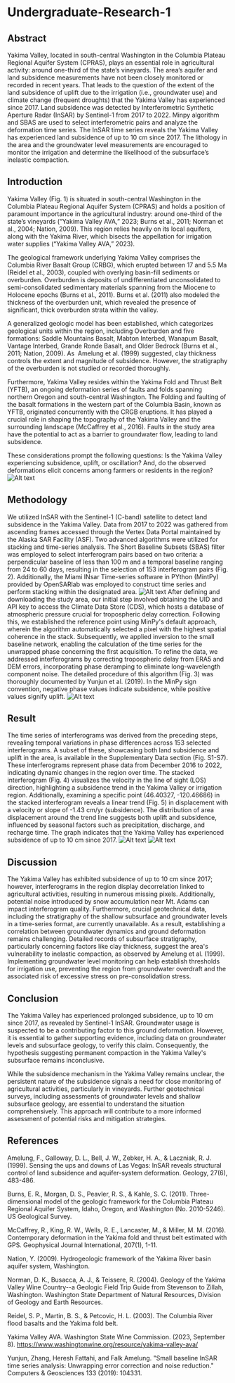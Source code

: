 # Undergraduate-Research-1
## Abstract
Yakima Valley, located in south-central Washington in the Columbia Plateau Regional Aquifer System (CPRAS), plays an essential role in agricultural activity: around one-third of the state’s vineyards. The area’s aquifer and land subsidence measurements have not been closely monitored or recorded in recent years. That leads to the question of the extent of the land subsidence of uplift due to the irrigation (i.e., groundwater use) and climate change (frequent droughts) that the Yakima Valley has experienced since 2017.  Land subsidence was detected by Interferometric Synthetic Aperture Radar (InSAR) by Sentinel-1 from 2017 to 2022. Minpy algorithm and SBAS are used to select interferometric pairs and analyze the deformation time series. The InSAR time series reveals the Yakima Valley has experienced land subsidence of up to 10 cm since 2017. The lithology in the area and the groundwater level measurements are encouraged to monitor the irrigation and determine the likelihood of the subsurface’s inelastic compaction.
## Introduction
Yakima Valley (Fig. 1) is situated in south-central Washington in the Columbia Plateau Regional Aquifer System (CPRAS) and holds a position of paramount importance in the agricultural industry: around one-third of the state’s vineyards (“Yakima Valley AVA,” 2023; Burns et al., 2011; Norman et al., 2004; Nation, 2009). This region relies heavily on its local aquifers, along with the Yakima River, which bisects the appellation for irrigation water supplies (“Yakima Valley AVA,” 2023). 

The geological framework underlying Yakima Valley comprises the Columbia River Basalt Group (CRBG), which erupted between 17 and 5.5 Ma (Reidel et al., 2003), coupled with overlying basin-fill sediments or overburden. Overburden is deposits of undifferentiated unconsolidated to semi-consolidated sedimentary materials spanning from the Miocene to Holocene epochs (Burns et al., 2011). Burns et al. (2011) also modeled the thickness of the overburden unit, which revealed the presence of significant, thick overburden strata within the valley.

A generalized geologic model has been established, which categorizes geological units within the region, including Overburden and five formations: Saddle Mountains Basalt, Mabton Interbed, Wanapum Basalt, Vantage Interbed, Grande Ronde Basalt, and Older Bedrock (Burns et al., 2011; Nation, 2009). As  ​​ Amelung et al. (1999) suggested, clay thickness controls the extent and magnitude of subsidence. However, the stratigraphy of the overburden is not studied or recorded thoroughly. 

Furthermore, Yakima Valley resides within the Yakima Fold and Thrust Belt (YFTB), an ongoing deformation series of faults and folds spanning northern Oregon and south-central Washington. The Folding and faulting of the basalt formations in the western part of the Columbia Basin, known as YFTB, originated concurrently with the CRGB eruptions. It has played a crucial role in shaping the topography of the Yakima Valley and the surrounding landscape (McCaffrey et al., 2016). Faults in the study area have the potential to act as a barrier to groundwater flow, leading to land subsidence. 

These considerations prompt the following questions: Is the Yakima Valley experiencing subsidence, uplift, or oscillation? And, do the observed deformations elicit concerns among farmers or residents in the region?
 ![Alt text](https://github.com/Benz-Poobua/Undergraduate-Research-1/blob/main/aoi.png)
## Methodology
We utilized InSAR with the Sentinel-1 (C-band) satellite to detect land subsidence in the Yakima Valley. Data from 2017 to 2022 was gathered from ascending frames accessed through the Vertex Data Portal maintained by the Alaska SAR Facility (ASF). Two advanced algorithms were utilized for stacking and time-series analysis. The Short Baseline Subsets (SBAS) filter was employed to select interferogram pairs based on two criteria: a perpendicular baseline of less than 100 m and a temporal baseline ranging from 24 to 60 days, resulting in the selection of 153 interferogram pairs (Fig. 2). Additionally, the Miami INsar Time-series software in PYthon (MintPy) provided by OpenSARlab was employed to construct time series and perform stacking within the designated area. 
 ![Alt text](https://github.com/Benz-Poobua/Undergraduate-Research-1/blob/main/sbas.png)
After defining and downloading the study area, our initial step involved obtaining the UID and API key to access the Climate Data Store (CDS), which hosts a database of atmospheric pressure crucial for tropospheric delay correction. Following this, we established the reference point using MinPy's default approach, wherein the algorithm automatically selected a pixel with the highest spatial coherence in the stack. Subsequently, we applied inversion to the small baseline network, enabling the calculation of the time series for the unwrapped phase concerning the first acquisition. To refine the data, we addressed interferograms by correcting tropospheric delay from ERA5 and DEM errors, incorporating phase deramping to eliminate long-wavelength component noise. The detailed procedure of this algorithm (Fig. 3) was thoroughly documented by Yunjun et al. (2019). In the MinPy sign convention, negative phase values indicate subsidence, while positive values signify uplift.
![Alt text](https://github.com/Benz-Poobua/Undergraduate-Research-1/blob/main/minpy.png)
## Result
The time series of interferograms was derived from the preceding steps, revealing temporal variations in phase differences across 153 selected interferograms. A subset of these, showcasing both land subsidence and uplift in the area, is available in the Supplementary Data section (Fig. S1-S7). These interferograms represent phase data from December 2016 to 2022, indicating dynamic changes in the region over time. The stacked interferogram (Fig. 4) visualizes the velocity in the line of sight (LOS) direction, highlighting a subsidence trend in the Yakima Valley or irrigation region. Additionally, examining a specific point (46.40327, -120.46686) in the stacked interferogram reveals a linear trend (Fig. 5) in displacement with a velocity or slope of -1.43 cm/yr (subsidence). The distribution of area displacement around the trend line suggests both uplift and subsidence, influenced by seasonal factors such as precipitation, discharge, and recharge time. The graph indicates that the Yakima Valley has experienced subsidence of up to 10 cm since 2017.
![Alt text](https://github.com/Benz-Poobua/Undergraduate-Research-1/blob/main/stacking.png)
![Alt text](https://github.com/Benz-Poobua/Undergraduate-Research-1/blob/main/trend.png)
## Discussion
The Yakima Valley has exhibited subsidence of up to 10 cm since 2017; however, interferograms in the region display decorrelation linked to agricultural activities, resulting in numerous missing pixels. Additionally, potential noise introduced by snow accumulation near Mt. Adams can impact interferogram quality. Furthermore, crucial geotechnical data, including the stratigraphy of the shallow subsurface and groundwater levels in a time-series format, are currently unavailable. As a result, establishing a correlation between groundwater dynamics and ground deformation remains challenging. Detailed records of subsurface stratigraphy, particularly concerning factors like clay thickness, suggest the area's vulnerability to inelastic compaction, as observed by Amelung et al. (1999). Implementing groundwater level monitoring can help establish thresholds for irrigation use, preventing the region from groundwater overdraft and the associated risk of excessive stress on pre-consolidation stress.

## Conclusion
The Yakima Valley has experienced prolonged subsidence, up to 10 cm since 2017, as revealed by Sentinel-1 InSAR. Groundwater usage is suspected to be a contributing factor to this ground deformation. However, it is essential to gather supporting evidence, including data on groundwater levels and subsurface geology, to verify this claim. Consequently, the hypothesis suggesting permanent compaction in the Yakima Valley's subsurface remains inconclusive.

While the subsidence mechanism in the Yakima Valley remains unclear, the persistent nature of the subsidence signals a need for close monitoring of agricultural activities, particularly in vineyards. Further geotechnical surveys, including assessments of groundwater levels and shallow subsurface geology, are essential to understand the situation comprehensively. This approach will contribute to a more informed assessment of potential risks and mitigation strategies.

## References
Amelung, F., Galloway, D. L., Bell, J. W., Zebker, H. A., & Laczniak, R. J. (1999). Sensing the ups and downs of Las Vegas: InSAR reveals structural control of land subsidence and aquifer-system deformation. Geology, 27(6), 483-486.

Burns, E. R., Morgan, D. S., Peavler, R. S., & Kahle, S. C. (2011). Three-dimensional model of the geologic framework for the Columbia Plateau Regional Aquifer System, Idaho, Oregon, and Washington (No. 2010-5246). US Geological Survey.

McCaffrey, R., King, R. W., Wells, R. E., Lancaster, M., & Miller, M. M. (2016). Contemporary deformation in the Yakima fold and thrust belt estimated with GPS. Geophysical Journal International, 207(1), 1-11.

Nation, Y. (2009). Hydrogeologic framework of the Yakima River basin aquifer system, Washington.

Norman, D. K., Busacca, A. J., & Teissere, R. (2004). Geology of the Yakima Valley Wine Country--a Geologic Field Trip Guide from Stevenson to Zillah, Washington. Washington State Department of Natural Resources, Division of Geology and Earth Resources.

Reidel, S. P., Martin, B. S., & Petcovic, H. L. (2003). The Columbia River flood basalts and the Yakima fold belt.

Yakima Valley AVA. Washington State Wine Commission. (2023, September 8). https://www.washingtonwine.org/resource/yakima-valley-ava/ 

Yunjun, Zhang, Heresh Fattahi, and Falk Amelung. "Small baseline InSAR time series analysis: Unwrapping error correction and noise reduction." Computers & Geosciences 133 (2019): 104331.

